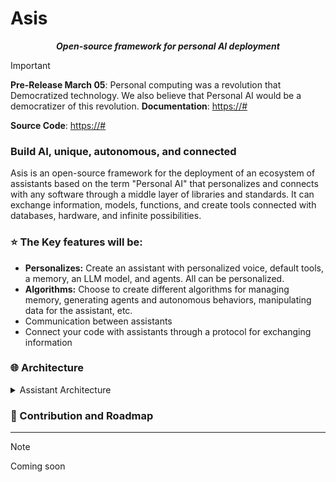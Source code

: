 # <span> Asis </span>

<p align="center">
    <strong><em>Open-source framework for personal AI deployment</em></strong>
</p>

> [!IMPORTANT]
> **Pre-Release March 05**: Personal computing was a revolution that
> Democratized technology.
> We also believe that Personal AI would be a democratizer of this revolution.
> **Documentation**: <a href="https://asis/#" target="_blank">https://#</a>

**Source Code**: <a href="https://#" target="_blank">https://#</a>

### **Build AI, unique, autonomous, and connected**

Asis is an open-source framework for the deployment of an ecosystem of assistants based on the term "Personal AI" that personalizes and connects with any software through a middle layer of libraries and standards. It can exchange information, models, functions, and create tools connected with databases, hardware, and infinite possibilities.

### ⭐ The Key features will be:

- **Personalizes:** Create an assistant with personalized voice, default tools, a memory, an LLM model, and agents. All can be personalized.
- **Algorithms:** Choose to create different algorithms for managing memory, generating agents and autonomous behaviors, manipulating data for the assistant, etc.
- Communication between assistants
- Connect your code with assistants through a protocol for exchanging information

### 🌐 Architecture

</a>
<details>
<summary>Assistant Architecture</summary>

![Assistant Architecture](/source/Frame1.png)

#### 🔨 System tools

These are tools by default:

- **Open stream:** Agent specialized for navigating the web, opening and working autonomously in programs.

- **Voice:** Personalize your assistant's voice, convert voices, and more.

- **Multimedia generator:** Agent specific for generating images and video, and modifying them.

- **Asis Chat:** Agent specific for chatting between assistants, exchanging information about patterns, schedules, and more, through a friend request.

> More tools will be added in the future

#### 💡 Memory

The memory of assistants will be managed by different algorithms for long-term and short-term storage of basic information.

> Images, videos, and more complicated algorithms will be added in the future.

#### :brain: Super Agent

The super agent is the main agent. It receives all the information from its environment, handles decisions, and communicates with the main model to solve complex problems in an autonomous and self-improving way.

#### 📖 Agents

An intelligent agent is an entity capable of perceiving its environment, processing such perceptions, and responding or acting in said environment in a rational manner to achieve objectives.

> We are interested in applying code from <a href=https://github.com/Significant-Gravitas/AutoGPT target="_blank">AutoGPT</a>, which is an open-source project for creating agents.

</details>

### 🌱 Contribution and Roadmap

---

> [!Note]
> Coming soon
